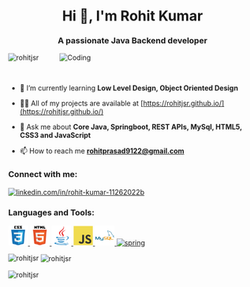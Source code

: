 ### 
<h1 align="center">Hi 👋, I'm Rohit Kumar</h1>
<h3 align="center">A passionate Java Backend developer</h3>
<img  align="right" alt="Coding" width="400" src="https://www.chawtechsolutions.com/wp-content/uploads/2019/03/developer.gif">

<p align="left"> <img src="https://komarev.com/ghpvc/?username=rohitjsr&label=Profile%20views&color=0e75b6&style=flat" alt="rohitjsr" /> </p>

<p align="left"> <a href="https://twitter.com/" target="blank"><img src="https://img.shields.io/twitter/follow/?logo=twitter&style=for-the-badge" alt="" /></a> </p>

- 🌱 I’m currently learning **Low Level Design, Object Oriented Design**

- 👨‍💻 All of my projects are available at [https://rohitjsr.github.io/](https://rohitjsr.github.io/)

- 💬 Ask me about **Core Java, Springboot, REST APIs, MySql, HTML5, CSS3 and JavaScript**

- 📫 How to reach me **rohitprasad9122@gmail.com**

<h3 align="left">Connect with me:</h3>
<p align="left">
<a href="https://linkedin.com/in/linkedin.com/in/rohit-kumar-11262022b" target="blank"><img align="center" src="https://raw.githubusercontent.com/rahuldkjain/github-profile-readme-generator/master/src/images/icons/Social/linked-in-alt.svg" alt="linkedin.com/in/rohit-kumar-11262022b" height="30" width="40" /></a>
</p>

<h3 align="left">Languages and Tools:</h3>
<p align="left"> <a href="https://www.w3schools.com/css/" target="_blank" rel="noreferrer"> <img src="https://raw.githubusercontent.com/devicons/devicon/master/icons/css3/css3-original-wordmark.svg" alt="css3" width="40" height="40"/> </a> <a href="https://www.w3.org/html/" target="_blank" rel="noreferrer"> <img src="https://raw.githubusercontent.com/devicons/devicon/master/icons/html5/html5-original-wordmark.svg" alt="html5" width="40" height="40"/> </a> <a href="https://www.java.com" target="_blank" rel="noreferrer"> <img src="https://raw.githubusercontent.com/devicons/devicon/master/icons/java/java-original.svg" alt="java" width="40" height="40"/> </a> <a href="https://developer.mozilla.org/en-US/docs/Web/JavaScript" target="_blank" rel="noreferrer"> <img src="https://raw.githubusercontent.com/devicons/devicon/master/icons/javascript/javascript-original.svg" alt="javascript" width="40" height="40"/> </a> <a href="https://www.mysql.com/" target="_blank" rel="noreferrer"> <img src="https://raw.githubusercontent.com/devicons/devicon/master/icons/mysql/mysql-original-wordmark.svg" alt="mysql" width="40" height="40"/> </a> <a href="https://spring.io/" target="_blank" rel="noreferrer"> <img src="https://www.vectorlogo.zone/logos/springio/springio-icon.svg" alt="spring" width="40" height="40"/> </a> </p>

<p><img align="left" src="https://github-readme-stats.vercel.app/api/top-langs?username=rohitjsr&show_icons=true&locale=en&layout=compact" alt="rohitjsr" /></p>

<p>&nbsp;<img align="center" src="https://github-readme-stats.vercel.app/api?username=rohitjsr&show_icons=true&locale=en" alt="rohitjsr" /></p>

<p><img align="center" src="https://github-readme-streak-stats.herokuapp.com/?user=rohitjsr&" alt="rohitjsr" /></p>
